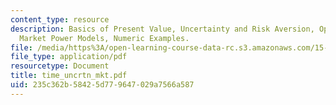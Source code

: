 ```yaml
---
content_type: resource
description: Basics of Present Value, Uncertainty and Risk Aversion, Option Value,
  Market Power Models, Numeric Examples.
file: /media/https%3A/open-learning-course-data-rc.s3.amazonaws.com/15-010-economic-analysis-for-business-decisions-fall-2004/235c362b58425d779647029a7566a587_time_uncrtn_mkt.pdf
file_type: application/pdf
resourcetype: Document
title: time_uncrtn_mkt.pdf
uid: 235c362b-5842-5d77-9647-029a7566a587
---
```

